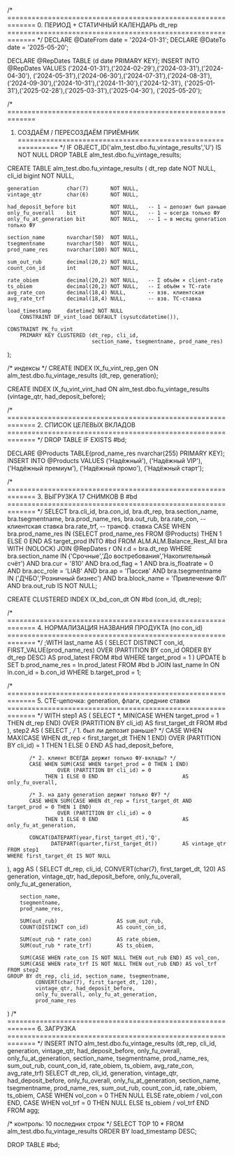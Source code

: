 /* =============================================================
   0. ПЕРИОД + СТАТИЧНЫЙ КАЛЕНДАРЬ dt_rep
============================================================= */
DECLARE @DateFrom date = '2024-01-31';
DECLARE @DateTo   date = '2025-05-20';

DECLARE @RepDates TABLE (d date PRIMARY KEY);
INSERT INTO @RepDates VALUES
('2024-01-31'),('2024-02-29'),('2024-03-31'),('2024-04-30'),
('2024-05-31'),('2024-06-30'),('2024-07-31'),('2024-08-31'),
('2024-09-30'),('2024-10-31'),('2024-11-30'),('2024-12-31'),
('2025-01-31'),('2025-02-28'),('2025-03-31'),('2025-04-30'),
('2025-05-20');

/* =============================================================
   1. СОЗДАЁМ / ПЕРЕСОЗДАЁМ ПРИЁМНИК
============================================================= */
IF OBJECT_ID('alm_test.dbo.fu_vintage_results','U') IS NOT NULL
    DROP TABLE alm_test.dbo.fu_vintage_results;

CREATE TABLE alm_test.dbo.fu_vintage_results
(
    dt_rep             date          NOT NULL,
    cli_id             bigint        NOT NULL,

    generation         char(7)       NOT NULL,
    vintage_qtr        char(6)       NOT NULL,

    had_deposit_before bit           NOT NULL,   -- 1 ⇒ депозит был раньше
    only_fu_overall    bit           NOT NULL,   -- 1 ⇒ всегда только ФУ
    only_fu_at_generation bit        NOT NULL,   -- 1 ⇒ в месяц generation только ФУ

    section_name       nvarchar(50)  NOT NULL,
    tsegmentname       nvarchar(50)  NOT NULL,
    prod_name_res      nvarchar(100) NOT NULL,

    sum_out_rub        decimal(20,2) NOT NULL,
    count_con_id       int           NOT NULL,

    rate_obiem         decimal(20,2) NOT NULL,   -- Σ объём × client-rate
    ts_obiem           decimal(20,2) NOT NULL,   -- Σ объём × ТС-rate
    avg_rate_con       decimal(18,4) NULL,       -- взв. клиен­тская
    avg_rate_trf       decimal(18,4) NULL,       -- взв. ТС-ставка

    load_timestamp     datetime2 NOT NULL
        CONSTRAINT DF_vint_load DEFAULT (sysutcdatetime()),

    CONSTRAINT PK_fu_vint
        PRIMARY KEY CLUSTERED (dt_rep, cli_id,
                               section_name, tsegmentname, prod_name_res)
);

/* индексы */
CREATE INDEX IX_fu_vint_rep_gen
    ON alm_test.dbo.fu_vintage_results (dt_rep, generation);

CREATE INDEX IX_fu_vint_vint_had
    ON alm_test.dbo.fu_vintage_results (vintage_qtr, had_deposit_before);

/* =============================================================
   2. СПИСОК ЦЕЛЕВЫХ ВКЛАДОВ
============================================================= */
DROP TABLE IF EXISTS #bd;

DECLARE @Products TABLE(prod_name_res nvarchar(255) PRIMARY KEY);
INSERT INTO @Products VALUES
('Надёжный'), ('Надёжный VIP'),
('Надёжный премиум'), ('Надёжный промо'),
('Надёжный старт');

/* =============================================================
   3. ВЫГРУЗКА 17 СНИМКОВ В #bd
============================================================= */
SELECT
    bra.cli_id, bra.con_id, bra.dt_rep,
    bra.section_name, bra.tsegmentname,
    bra.prod_name_res, bra.out_rub,
    bra.rate_con,            -- клиентская ставка
    bra.rate_trf,            -- трансф. ставка
    CASE WHEN bra.prod_name_res IN (SELECT prod_name_res FROM @Products)
         THEN 1 ELSE 0 END AS target_prod
INTO  #bd
FROM  ALM.ALM.Balance_Rest_All bra  WITH (NOLOCK)
JOIN  @RepDates r ON r.d = bra.dt_rep
WHERE bra.section_name IN ('Срочные','До востребования','Накопительный счёт')
  AND bra.cur = '810'  AND bra.od_flag = 1  AND bra.is_floatrate = 0
  AND bra.acc_role = 'LIAB'  AND bra.ap   = 'Пассив'
  AND bra.tsegmentname IN ('ДЧБО','Розничный бизнес')
  AND bra.block_name    = 'Привлечение ФЛ'
  AND bra.out_rub IS NOT NULL;

CREATE CLUSTERED INDEX IX_bd_con_dt ON #bd (con_id, dt_rep);

/* =============================================================
   4. НОРМАЛИЗАЦИЯ НАЗВАНИЯ ПРОДУКТА (по con_id)
============================================================= */
;WITH last_name AS (
    SELECT DISTINCT con_id,
           FIRST_VALUE(prod_name_res)
             OVER (PARTITION BY con_id ORDER BY dt_rep DESC) AS prod_latest
    FROM #bd WHERE target_prod = 1
)
UPDATE b
SET    b.prod_name_res = ln.prod_latest
FROM   #bd b
JOIN   last_name ln ON ln.con_id = b.con_id
WHERE  b.target_prod = 1;

/* =============================================================
   5. CTE-цепочка: generation, флаги, средние ставки
============================================================= */
WITH step1 AS (
    SELECT *,
           MIN(CASE WHEN target_prod = 1 THEN dt_rep END)
               OVER (PARTITION BY cli_id) AS first_target_dt
    FROM #bd
),
step2 AS (
    SELECT *,
           /* 1. был ли депозит раньше? */
           CASE WHEN MAX(CASE WHEN dt_rep < first_target_dt THEN 1 END)
                    OVER (PARTITION BY cli_id) = 1
                THEN 1 ELSE 0 END                           AS had_deposit_before,

           /* 2. клиент ВСЕГДА держит только ФУ-вклады? */
           CASE WHEN SUM(CASE WHEN target_prod = 0 THEN 1 END)
                    OVER (PARTITION BY cli_id) = 0
                THEN 1 ELSE 0 END                           AS only_fu_overall,

           /* 3. на дату generation держит только ФУ? */
           CASE WHEN SUM(CASE WHEN dt_rep = first_target_dt AND target_prod = 0 THEN 1 END)
                    OVER (PARTITION BY cli_id) = 0
                THEN 1 ELSE 0 END                           AS only_fu_at_generation,

           CONCAT(DATEPART(year,first_target_dt),'Q',
                  DATEPART(quarter,first_target_dt))        AS vintage_qtr
    FROM step1
    WHERE first_target_dt IS NOT NULL
),
agg AS (
    SELECT
        dt_rep,
        cli_id,
        CONVERT(char(7), first_target_dt, 120) AS generation,
        vintage_qtr,
        had_deposit_before,
        only_fu_overall,
        only_fu_at_generation,

        section_name,
        tsegmentname,
        prod_name_res,

        SUM(out_rub)                   AS sum_out_rub,
        COUNT(DISTINCT con_id)         AS count_con_id,

        SUM(out_rub * rate_con)        AS rate_obiem,
        SUM(out_rub * rate_trf)        AS ts_obiem,

        SUM(CASE WHEN rate_con IS NOT NULL THEN out_rub END) AS vol_con,
        SUM(CASE WHEN rate_trf IS NOT NULL THEN out_rub END) AS vol_trf
    FROM step2
    GROUP BY dt_rep, cli_id, section_name, tsegmentname,
             CONVERT(char(7), first_target_dt, 120),
             vintage_qtr, had_deposit_before,
             only_fu_overall, only_fu_at_generation,
             prod_name_res
)
/* =============================================================
   6. ЗАГРУЗКА
============================================================= */
INSERT INTO alm_test.dbo.fu_vintage_results
        (dt_rep, cli_id, generation, vintage_qtr,
         had_deposit_before, only_fu_overall, only_fu_at_generation,
         section_name, tsegmentname, prod_name_res,
         sum_out_rub, count_con_id,
         rate_obiem, ts_obiem,
         avg_rate_con, avg_rate_trf)
SELECT
    dt_rep, cli_id, generation, vintage_qtr,
    had_deposit_before, only_fu_overall, only_fu_at_generation,
    section_name, tsegmentname, prod_name_res,
    sum_out_rub, count_con_id,
    rate_obiem, ts_obiem,
    CASE WHEN vol_con = 0 THEN NULL ELSE rate_obiem / vol_con END,
    CASE WHEN vol_trf = 0 THEN NULL ELSE ts_obiem   / vol_trf END
FROM agg;

/* контроль: 10 последних строк */
SELECT TOP 10 *
FROM   alm_test.dbo.fu_vintage_results
ORDER  BY load_timestamp DESC;

DROP TABLE #bd;
